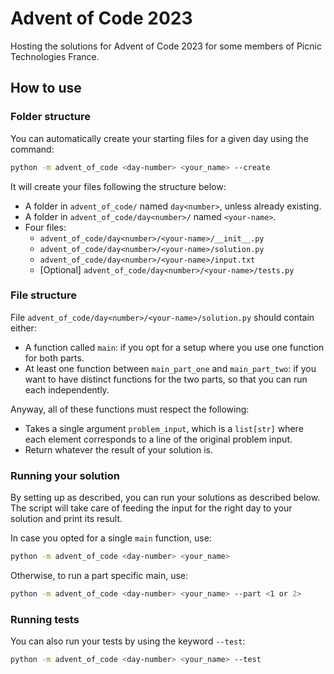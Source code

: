 # Advent of Code 2023

Hosting the solutions for Advent of Code 2023 for some members of Picnic Technologies France.

## How to use

### Folder structure
You can automatically create your starting files for a given day using the command:
```bash
python -m advent_of_code <day-number> <your_name> --create
```

It will create your files following the structure below:

- A folder in `advent_of_code/` named `day<number>`, unless already existing.
- A folder in `advent_of_code/day<number>/` named `<your-name>`.
- Four files:
  - `advent_of_code/day<number>/<your-name>/__init__.py`
  - `advent_of_code/day<number>/<your-name>/solution.py`
  - `advent_of_code/day<number>/<your-name>/input.txt`
  - [Optional] `advent_of_code/day<number>/<your-name>/tests.py`

### File structure

File `advent_of_code/day<number>/<your-name>/solution.py` should contain either:

- A function called `main`: if you opt for a setup where you use one function for both parts.
- At least one function between `main_part_one` and `main_part_two`: if you want to have distinct functions for the two parts, so that you can run each independently.

Anyway, all of these functions must respect the following:

- Takes a single argument `problem_input`, which is a `list[str]` where each element corresponds to a line of the original problem input.
- Return whatever the result of your solution is.


### Running your solution

By setting up as described, you can run your solutions as described below. The script will take care of feeding the input for the right day to your solution and print its result.

In case you opted for a single `main` function, use:

```bash
python -m advent_of_code <day-number> <your_name>
```

Otherwise, to run a part specific main, use:

```bash
python -m advent_of_code <day-number> <your_name> --part <1 or 2>
```

### Running tests

You can also run your tests by using the keyword `--test`:

```bash
python -m advent_of_code <day-number> <your_name> --test
```
